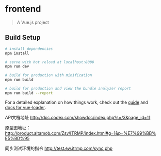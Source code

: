 # frontend

> A Vue.js project

## Build Setup

``` bash
# install dependencies
npm install

# serve with hot reload at localhost:8080
npm run dev

# build for production with minification
npm run build

# build for production and view the bundle analyzer report
npm run build --report
```

For a detailed explanation on how things work, check out the [guide](http://vuejs-templates.github.io/webpack/) and [docs for vue-loader](http://vuejs.github.io/vue-loader).




API文档地址
http://doc.codex.com/showdoc/index.php?s=/3&page_id=11

原型图地址：
http://product.altamob.com/Zsy/ITRMP/index.html#g=1&p=%E7%99%BB%E5%BD%95

同步测试环境的指令
http://test.ew.itrmp.com/sync.php
